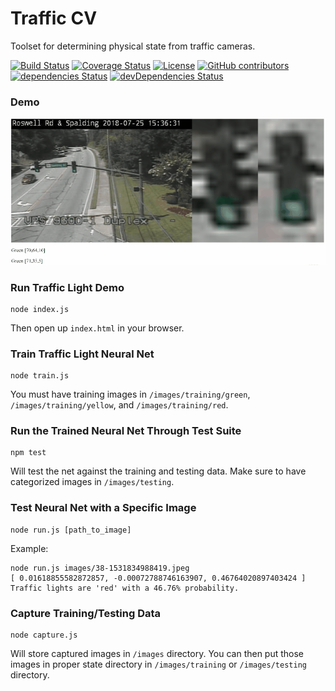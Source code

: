 # Traffic CV
Toolset for determining physical state from traffic cameras.

[![Build Status](https://travis-ci.org/super3/traffic-cv.svg?branch=master)](https://travis-ci.org/super3/traffic-cv)
[![Coverage Status](https://coveralls.io/repos/github/super3/traffic-cv/badge.svg?branch=master)](https://coveralls.io/github/super3/traffic-cv?branch=master)
[![License](https://img.shields.io/badge/license-AGPLv3-blue.svg?label=license)](https://github.com/Storj/super3/traffic-cv/blob/master/LICENSE)
[![GitHub contributors](https://img.shields.io/github/contributors/super3/traffic-cv.svg)](https://github.com/super3/traffic-cv/graphs/contributors)
[![dependencies Status](https://david-dm.org/super3/traffic-cv/status.svg)](https://david-dm.org/super3/traffic-cv)
[![devDependencies Status](https://david-dm.org/super3/traffic-cv/dev-status.svg)](https://david-dm.org/super3/traffic-cv?type=dev)

### Demo
![demo.gif](demo.gif)

### Run Traffic Light Demo
```
node index.js
````
Then open up ```index.html``` in your browser.

### Train Traffic Light Neural Net
```
node train.js
```
You must have training images in `/images/training/green`, `/images/training/yellow`, and `/images/training/red`.

### Run the Trained Neural Net Through Test Suite
```
npm test
```
Will test the net against the training and testing data. Make sure to have categorized images in `/images/testing`.

### Test Neural Net with a Specific Image
```
node run.js [path_to_image]
```
Example:
```
node run.js images/38-1531834988419.jpeg
[ 0.01618855582872857, -0.00072788746163907, 0.46764020897403424 ]
Traffic lights are 'red' with a 46.76% probability.
```

### Capture Training/Testing Data
```
node capture.js
```
Will store captured images in `/images` directory. You can then put those images in proper state directory in `/images/training` or `/images/testing` directory.

